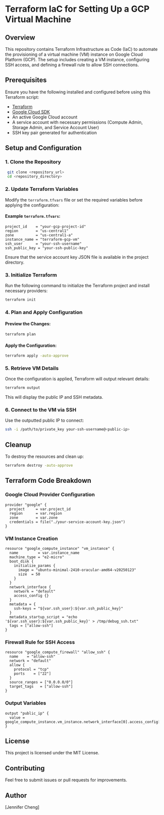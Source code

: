# Terraform IaC for Setting Up a GCP Virtual Machine

## Overview
This repository contains Terraform Infrastructure as Code (IaC) to automate the provisioning of a virtual machine (VM) instance on Google Cloud Platform (GCP). The setup includes creating a VM instance, configuring SSH access, and defining a firewall rule to allow SSH connections.

## Prerequisites
Ensure you have the following installed and configured before using this Terraform script:
- [Terraform](https://developer.hashicorp.com/terraform/tutorials/gcp-get-started/install-cli)
- [Google Cloud SDK](https://cloud.google.com/sdk/docs/install)
- An active Google Cloud account
- A service account with necessary permissions (Compute Admin, Storage Admin, and Service Account User)
- SSH key pair generated for authentication

## Setup and Configuration

### 1. Clone the Repository
```sh
 git clone <repository_url>
 cd <repository_directory>
```

### 2. Update Terraform Variables
Modify the `terraform.tfvars` file or set the required variables before applying the configuration:

#### Example `terraform.tfvars`:
```hcl
project_id    = "your-gcp-project-id"
region        = "us-central1"
zone          = "us-central1-a"
instance_name = "terraform-gcp-vm"
ssh_user      = "your-ssh-username"
ssh_public_key = "your-ssh-public-key"
```

Ensure that the service account key JSON file is available in the project directory.

### 3. Initialize Terraform
Run the following command to initialize the Terraform project and install necessary providers:
```sh
terraform init
```

### 4. Plan and Apply Configuration

#### Preview the Changes:
```sh
terraform plan
```

#### Apply the Configuration:
```sh
terraform apply -auto-approve
```

### 5. Retrieve VM Details
Once the configuration is applied, Terraform will output relevant details:
```sh
terraform output
```
This will display the public IP and SSH metadata.

### 6. Connect to the VM via SSH
Use the outputted public IP to connect:
```sh
ssh -i /path/to/private_key your-ssh-username@<public-ip>
```

## Cleanup
To destroy the resources and clean up:
```sh
terraform destroy -auto-approve
```

## Terraform Code Breakdown
### Google Cloud Provider Configuration
```hcl
provider "google" {
  project     = var.project_id
  region      = var.region
  zone        = var.zone
  credentials = file("./your-service-account-key.json")
}
```
### VM Instance Creation
```hcl
resource "google_compute_instance" "vm_instance" {
  name         = var.instance_name
  machine_type = "e2-micro"
  boot_disk {
    initialize_params {
      image = "ubuntu-minimal-2410-oracular-amd64-v20250123"
      size  = 50
    }
  }
  network_interface {
    network = "default"
    access_config {}
  }
  metadata = {
    ssh-keys = "${var.ssh_user}:${var.ssh_public_key}"
  }
  metadata_startup_script = "echo '${var.ssh_user}:${var.ssh_public_key}' > /tmp/debug_ssh.txt"
  tags = ["allow-ssh"]
}
```
### Firewall Rule for SSH Access
```hcl
resource "google_compute_firewall" "allow_ssh" {
  name    = "allow-ssh"
  network = "default"
  allow {
    protocol = "tcp"
    ports    = ["22"]
  }
  source_ranges = ["0.0.0.0/0"]
  target_tags   = ["allow-ssh"]
}
```
### Output Variables
```hcl
output "public_ip" {
  value = google_compute_instance.vm_instance.network_interface[0].access_config[0].nat_ip
}
```

## License
This project is licensed under the MIT License.

## Contributing
Feel free to submit issues or pull requests for improvements.

## Author
[Jennifer Cheng]

